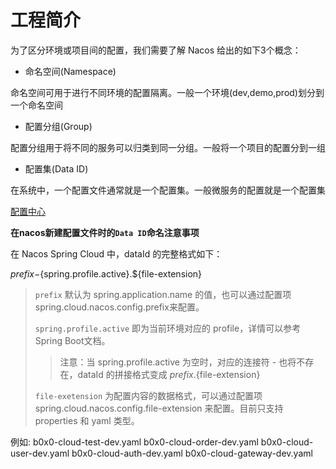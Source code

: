 # 工程简介

为了区分环境或项目间的配置，我们需要了解 Nacos 给出的如下3个概念：

- 命名空间(Namespace)

命名空间可用于进行不同环境的配置隔离。一般一个环境(dev,demo,prod)划分到一个命名空间

- 配置分组(Group)

配置分组用于将不同的服务可以归类到同一分组。一般将一个项目的配置分到一组

- 配置集(Data ID)

在系统中，一个配置文件通常就是一个配置集。一般微服务的配置就是一个配置集

[配置中心](src/main/resources/static/nacos-config-01.jpg)

**在nacos新建配置文件时的`Data ID`命名注意事项**

在 Nacos Spring Cloud 中，dataId 的完整格式如下：

${prefix}-${spring.profile.active}.${file-extension}

> `prefix` 默认为 spring.application.name 的值，也可以通过配置项 spring.cloud.nacos.config.prefix来配置。
>
> `spring.profile.active` 即为当前环境对应的 profile，详情可以参考 Spring Boot文档。
>> 注意：当 spring.profile.active 为空时，对应的连接符 - 也将不存在，dataId 的拼接格式变成 ${prefix}.${file-extension}
>
> `file-exetension` 为配置内容的数据格式，可以通过配置项 spring.cloud.nacos.config.file-extension 来配置。目前只支持 properties 和 yaml 类型。

例如:
b0x0-cloud-test-dev.yaml b0x0-cloud-order-dev.yaml b0x0-cloud-user-dev.yaml b0x0-cloud-auth-dev.yaml
b0x0-cloud-gateway-dev.yaml

